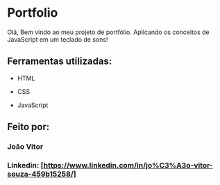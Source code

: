 # Portfolio 

Olá, Bem vindo ao meu projeto de portfólio. Aplicando os conceitos de JavaScript em um teclado de sons!

## Ferramentas utilizadas:

* HTML

* CSS

* JavaScript

## Feito por:

### João Vitor

### Linkedin: [https://www.linkedin.com/in/jo%C3%A3o-vitor-souza-459b15258/]

